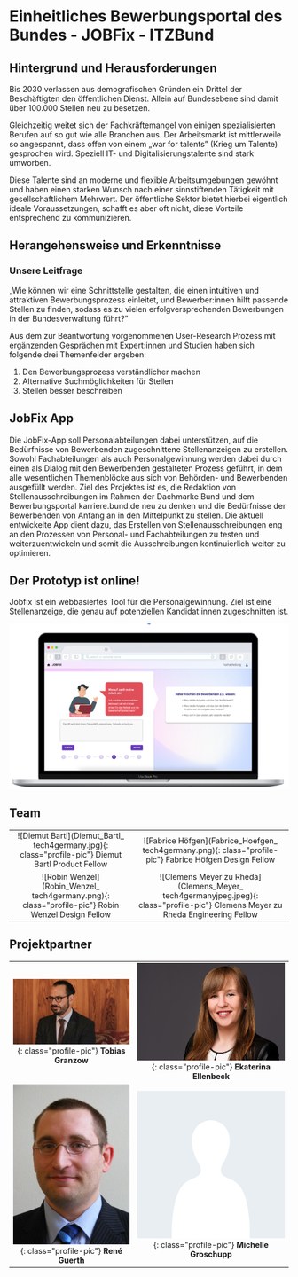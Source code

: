 # Einheitliches Bewerbungsportal des Bundes - JOBFix - ITZBund


## Hintergrund und Herausforderungen

Bis 2030 verlassen aus demografischen Gründen ein Drittel der Beschäftigten den öffentlichen Dienst. Allein auf Bundesebene sind damit über 100.000 Stellen neu zu besetzen. 

Gleichzeitig weitet sich der Fachkräftemangel von einigen spezialisierten Berufen auf so gut wie alle Branchen aus. Der Arbeitsmarkt ist mittlerweile so angespannt, dass offen von einem „war for talents” (Krieg um Talente) gesprochen wird. Speziell IT- und Digitalisierungstalente sind stark umworben. 

Diese Talente sind an moderne und flexible Arbeitsumgebungen gewöhnt und haben einen starken Wunsch nach einer sinnstiftenden Tätigkeit mit gesellschaftlichem Mehrwert. Der öffentliche Sektor bietet hierbei eigentlich ideale Voraussetzungen, schafft es aber oft nicht, diese Vorteile entsprechend zu kommunizieren.

## Herangehensweise und Erkenntnisse


### Unsere Leitfrage 

„Wie können wir eine Schnittstelle gestalten, die einen intuitiven und attraktiven Bewerbungsprozess einleitet, und Bewerber:innen hilft passende Stellen zu finden, sodass es zu vielen erfolgversprechenden Bewerbungen in der Bundesverwaltung führt?”

Aus dem zur Beantwortung vorgenommenen User-Research Prozess mit ergänzenden Gesprächen mit Expert:innen und Studien haben sich folgende drei Themenfelder ergeben:



1. Den Bewerbungsprozess verständlicher machen
2. Alternative Suchmöglichkeiten für Stellen
3. Stellen besser beschreiben


## JobFix App

Die JobFix-App soll Personalabteilungen dabei unterstützen, auf die Bedürfnisse von Bewerbenden zugeschnittene Stellenanzeigen zu erstellen. Sowohl Fachabteilungen als auch Personalgewinnung werden dabei durch einen als Dialog mit den Bewerbenden gestalteten Prozess geführt, in dem alle wesentlichen Themenblöcke aus sich von Behörden- und Bewerbenden ausgefüllt werden. Ziel des Projektes ist es, die Redaktion von Stellenausschreibungen im Rahmen der Dachmarke Bund und dem Bewerbungsportal karriere.bund.de neu zu denken und die Bedürfnisse der Bewerbenden von Anfang an in den Mittelpunkt zu stellen. Die aktuell entwickelte App dient dazu, das Erstellen von Stellenausschreibungen eng an den Prozessen von Personal- und Fachabteilungen zu testen und weiterzuentwickeln und somit die Ausschreibungen kontinuierlich weiter zu optimieren.


## Der Prototyp ist online!

Jobfix ist ein webbasiertes Tool für die Personalgewinnung. Ziel ist eine Stellenanzeige, die genau auf potenziellen Kandidat:innen zugeschnitten ist.


![alt_text](jobfix.png)



## Team
|   |  | 
| :-: | :-: | 
| ![Diemut Bartl](Diemut_Bartl_ tech4germany.jpg){: class="profile-pic"} Diemut Bartl Product Fellow | ![Fabrice Höfgen](Fabrice_Hoefgen_ tech4germany.png){: class="profile-pic"} Fabrice Höfgen Design Fellow |  
| ![Robin Wenzel](Robin_Wenzel_ tech4germany.png){: class="profile-pic"} Robin Wenzel Design Fellow | ![Clemens Meyer zu Rheda](Clemens_Meyer_ tech4germanyjpeg.jpeg){: class="profile-pic"} Clemens Meyer zu Rheda Engineering Fellow |  



## Projektpartner

|   |  | 
| :-: | :-: | 
| ![alt_text](tobias_granzow_bmi.jpg){: class="profile-pic"} **Tobias Granzow** | ![alt_text](ellenbeck_itzbund.jpg){: class="profile-pic"} **Ekaterina Ellenbeck** |
| ![alt_text](rene_guerth.jpg){: class="profile-pic"} **René Guerth** | ![alt_text](platzhalter.jpg){: class="profile-pic"} **Michelle Groschupp** |

